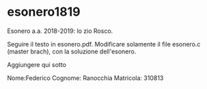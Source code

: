 # esonero1819
Esonero a.a. 2018-2019: lo zio Rosco.

Seguire il testo in esonero.pdf. 
Modificare solamente il file esonero.c (master brach), con la soluzione dell'esonero.

Aggiungere qui sotto

Nome:Federico 
Cognome: Ranocchia
Matricola: 310813
